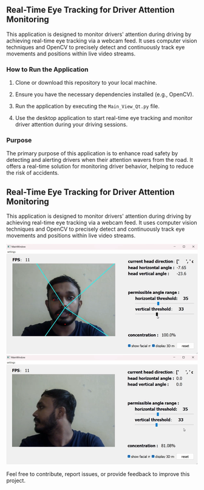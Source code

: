 ## Real-Time Eye Tracking for Driver Attention Monitoring

This application is designed to monitor drivers' attention during driving by achieving real-time eye tracking via a webcam feed. It uses computer vision techniques and OpenCV to precisely detect and continuously track eye movements and positions within live video streams.

### How to Run the Application

1. Clone or download this repository to your local machine.

2. Ensure you have the necessary dependencies installed (e.g., OpenCV).

3. Run the application by executing the `Main_View_Qt.py` file.

4. Use the desktop application to start real-time eye tracking and monitor driver attention during your driving sessions.

### Purpose

The primary purpose of this application is to enhance road safety by detecting and alerting drivers when their attention wavers from the road. It offers a real-time solution for monitoring driver behavior, helping to reduce the risk of accidents.

## Real-Time Eye Tracking for Driver Attention Monitoring

This application is designed to monitor drivers' attention during driving by achieving real-time eye tracking via a webcam feed. It uses computer vision techniques and OpenCV to precisely detect and continuously track eye movements and positions within live video streams.

![Working Model 1](./sample_Image/Sample1.png)
![Working Model 2](./sample_Image/Sample2.png)

Feel free to contribute, report issues, or provide feedback to improve this project.
